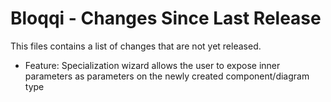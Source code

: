 # Bloqqi - Changes Since Last Release

This files contains a list of changes that are not yet released.

- Feature: Specialization wizard allows the user to expose inner parameters as parameters on the newly created component/diagram type